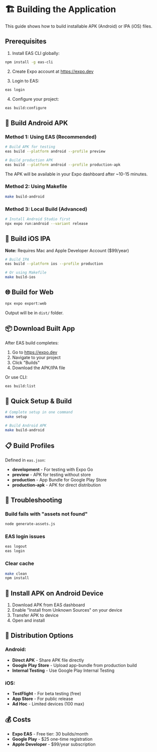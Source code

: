 # 🏗️ Building the Application

This guide shows how to build installable APK (Android) or IPA (iOS) files.

## Prerequisites

1. Install EAS CLI globally:
```bash
npm install -g eas-cli
```

2. Create Expo account at https://expo.dev

3. Login to EAS:
```bash
eas login
```

4. Configure your project:
```bash
eas build:configure
```

## 📱 Build Android APK

### Method 1: Using EAS (Recommended)
```bash
# Build APK for testing
eas build --platform android --profile preview

# Build production APK
eas build --platform android --profile production-apk
```

The APK will be available in your Expo dashboard after ~10-15 minutes.

### Method 2: Using Makefile
```bash
make build-android
```

### Method 3: Local Build (Advanced)
```bash
# Install Android Studio first
npx expo run:android --variant release
```

## 🍎 Build iOS IPA

**Note:** Requires Mac and Apple Developer Account ($99/year)
```bash
# Build IPA
eas build --platform ios --profile production

# Or using Makefile
make build-ios
```

## 🌐 Build for Web
```bash
npx expo export:web
```

Output will be in `dist/` folder.

## 📦 Download Built App

After EAS build completes:

1. Go to https://expo.dev
2. Navigate to your project
3. Click "Builds"
4. Download the APK/IPA file

Or use CLI:
```bash
eas build:list
```

## 🚀 Quick Setup & Build
```bash
# Complete setup in one command
make setup

# Build Android APK
make build-android
```

## 📋 Build Profiles

Defined in `eas.json`:

- **development** - For testing with Expo Go
- **preview** - APK for testing without store
- **production** - App Bundle for Google Play Store
- **production-apk** - APK for direct distribution

## 🔧 Troubleshooting

### Build fails with "assets not found"
```bash
node generate-assets.js
```

### EAS login issues
```bash
eas logout
eas login
```

### Clear cache
```bash
make clean
npm install
```

## 📱 Install APK on Android Device

1. Download APK from EAS dashboard
2. Enable "Install from Unknown Sources" on your device
3. Transfer APK to device
4. Open and install

## 🎯 Distribution Options

### Android:
- **Direct APK** - Share APK file directly
- **Google Play Store** - Upload app-bundle from production build
- **Internal Testing** - Use Google Play Internal Testing

### iOS:
- **TestFlight** - For beta testing (free)
- **App Store** - For public release
- **Ad Hoc** - Limited devices (100 max)

## 💰 Costs

- **Expo EAS** - Free tier: 30 builds/month
- **Google Play** - $25 one-time registration
- **Apple Developer** - $99/year subscription

